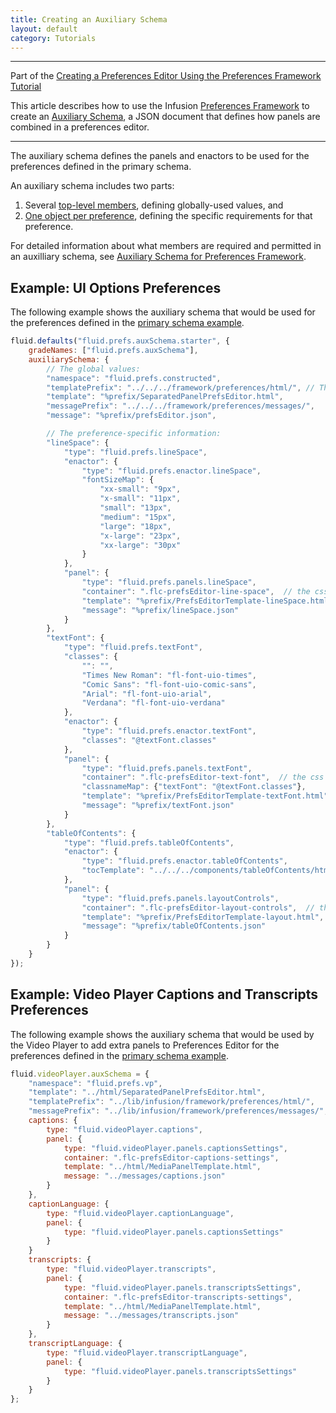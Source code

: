 ```yaml
---
title: Creating an Auxiliary Schema
layout: default
category: Tutorials
---
```


---
Part of the [Creating a Preferences Editor Using the Preferences Framework Tutorial](CreatingAPreferencesEditorUsingThePreferencesFramework.md)

This article describes how to use the Infusion [Preferences Framework](../PreferencesFramework.md)
to create an [Auxiliary Schema](../AuxiliarySchemaForPreferencesFramework.md), a JSON document that defines how panels are combined in a preferences editor.

---

The auxiliary schema defines the panels and enactors to be used for the preferences defined in the primary schema.

An auxiliary schema includes two parts:

1. Several [top-level members](../AuxiliarySchemaForPreferencesFramework.md#top-level-properties), defining globally-used values, and
2. [One object per preference](../AuxiliarySchemaForPreferencesFramework.md#preference-block-properties), defining the specific requirements for that preference.

For detailed information about what members are required and permitted in an auxilliary schema, see [Auxiliary Schema for Preferences Framework](../AuxiliarySchemaForPreferencesFramework.md).

## Example: UI Options Preferences ##

The following example shows the auxiliary schema that would be used for the preferences defined in the [primary schema example](CreatingAPrimarySchema.md#example-selected-ui-options-preferences).

```javascript
fluid.defaults("fluid.prefs.auxSchema.starter", {
    gradeNames: ["fluid.prefs.auxSchema"],
    auxiliarySchema: {
        // The global values:
        "namespace": "fluid.prefs.constructed",
        "templatePrefix": "../../../framework/preferences/html/", // The common path to settings panel templates
        "template": "%prefix/SeparatedPanelPrefsEditor.html",
        "messagePrefix": "../../../framework/preferences/messages/",
        "message": "%prefix/prefsEditor.json",

        // The preference-specific information:
        "lineSpace": {
            "type": "fluid.prefs.lineSpace",
            "enactor": {
                "type": "fluid.prefs.enactor.lineSpace",
                "fontSizeMap": {
                    "xx-small": "9px",
                    "x-small": "11px",
                    "small": "13px",
                    "medium": "15px",
                    "large": "18px",
                    "x-large": "23px",
                    "xx-large": "30px"
                }
            },
            "panel": {
                "type": "fluid.prefs.panels.lineSpace",
                "container": ".flc-prefsEditor-line-space",  // the css selector in the template where the panel is rendered
                "template": "%prefix/PrefsEditorTemplate-lineSpace.html",
                "message": "%prefix/lineSpace.json"
            }
        },
        "textFont": {
            "type": "fluid.prefs.textFont",
            "classes": {
                "": "",
                "Times New Roman": "fl-font-uio-times",
                "Comic Sans": "fl-font-uio-comic-sans",
                "Arial": "fl-font-uio-arial",
                "Verdana": "fl-font-uio-verdana"
            },
            "enactor": {
                "type": "fluid.prefs.enactor.textFont",
                "classes": "@textFont.classes"
            },
            "panel": {
                "type": "fluid.prefs.panels.textFont",
                "container": ".flc-prefsEditor-text-font",  // the css selector in the template where the panel is rendered
                "classnameMap": {"textFont": "@textFont.classes"},
                "template": "%prefix/PrefsEditorTemplate-textFont.html",
                "message": "%prefix/textFont.json"
            }
        },
        "tableOfContents": {
            "type": "fluid.prefs.tableOfContents",
            "enactor": {
                "type": "fluid.prefs.enactor.tableOfContents",
                "tocTemplate": "../../../components/tableOfContents/html/TableOfContents.html"
            },
            "panel": {
                "type": "fluid.prefs.panels.layoutControls",
                "container": ".flc-prefsEditor-layout-controls",  // the css selector in the template where the panel is rendered
                "template": "%prefix/PrefsEditorTemplate-layout.html",
                "message": "%prefix/tableOfContents.json"
            }
        }
    }
});
```

## Example: Video Player Captions and Transcripts Preferences ##

The following example shows the auxiliary schema that would be used by the Video Player to add extra panels to Preferences Editor for the preferences defined in the [primary schema example](CreatingAPrimarySchema.md#example-video-player-extra-preferences).

```javascript
fluid.videoPlayer.auxSchema = {
    "namespace": "fluid.prefs.vp",
    "template": "../html/SeparatedPanelPrefsEditor.html",
    "templatePrefix": "../lib/infusion/framework/preferences/html/",
    "messagePrefix": "../lib/infusion/framework/preferences/messages/",
    captions: {
        type: "fluid.videoPlayer.captions",
        panel: {
            type: "fluid.videoPlayer.panels.captionsSettings",
            container: ".flc-prefsEditor-captions-settings",
            template: "../html/MediaPanelTemplate.html",
            message: "../messages/captions.json"
        }
    },
    captionLanguage: {
        type: "fluid.videoPlayer.captionLanguage",
        panel: {
            type: "fluid.videoPlayer.panels.captionsSettings"
        }
    }
    transcripts: {
        type: "fluid.videoPlayer.transcripts",
        panel: {
            type: "fluid.videoPlayer.panels.transcriptsSettings",
            container: ".flc-prefsEditor-transcripts-settings",
            template: "../html/MediaPanelTemplate.html",
            message: "../messages/transcripts.json"
        }
    },
    transcriptLanguage: {
        type: "fluid.videoPlayer.transcriptLanguage",
        panel: {
            type: "fluid.videoPlayer.panels.transcriptsSettings"
        }
    }
};
```
